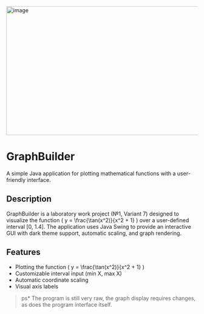 <img width="518" height="339" alt="image" src="https://github.com/user-attachments/assets/cb7c34bd-bd69-4a3e-9052-abbc25a81835" />



# GraphBuilder

A simple Java application for plotting mathematical functions with a user-friendly interface.

## Description
GraphBuilder is a laboratory work project (№1, Variant 7) designed to visualize the function \( y = \frac{\tan(x^2)}{x^2 + 1} \) over a user-defined interval [0, 1.4]. The application uses Java Swing to provide an interactive GUI with dark theme support, automatic scaling, and graph rendering.

## Features
- Plotting the function \( y = \frac{\tan(x^2)}{x^2 + 1} \)
- Customizable interval input (min X, max X)
- Automatic coordinate scaling
- Visual axis labels


> ps* The program is still very raw, the graph display requires changes, as does the program interface itself.
